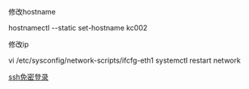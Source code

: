 修改hostname

hostnamectl --static set-hostname kc002

修改ip

vi /etc/sysconfig/network-scripts/ifcfg-eth1 systemctl restart network


[ssh免密登录](ssh%E5%85%8D%E5%AF%86%E7%99%BB%E5%BD%95.md)

